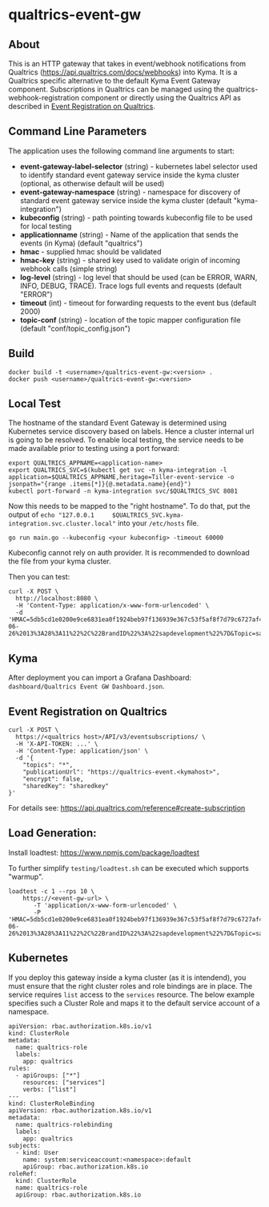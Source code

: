 # qualtrics-event-gw

## About

This is an HTTP gateway that takes in event/webhook notifications from Qualtrics (https://api.qualtrics.com/docs/webhooks) into Kyma. It is a Qualtrics specific alternative to the default Kyma Event Gateway component. Subscriptions in Qualtrics can be managed using the qualtrics-webhook-registration component or directly using the Qualtrics API as described in [Event Registration on Qualtrics](#Event-Registration-on-Qualtrics).

## Command Line Parameters

The application uses the following command line arguments to start: 
  - **event-gateway-label-selector** (string) - kubernetes label selector used to identify standard event gateway service inside the kyma cluster (optional, as otherwise default will be used)
  - **event-gateway-namespace** (string) - namespace for discovery of standard event gateway service inside the kyma cluster (default "kyma-integration")
  - **kubeconfig** (string) - path pointing towards kubeconfig file to be used for local testing
  - **applicationname** (string) - Name of the application that sends the events (in Kyma) (default "qualtrics")
  - **hmac** - supplied hmac should be validated
  - **hmac-key** (string) - shared key used to validate origin of incoming webhook calls (simple string)
  - **log-level** (string) - log level that should be used (can be ERROR, WARN, INFO, DEBUG, TRACE). Trace logs full events and requests  (default "ERROR")
  - **timeout** (int) - timeout for forwarding requests to the event bus (default 2000)
  - **topic-conf** (string) - location of the topic mapper configuration file (default "conf/topic_config.json")

## Build

```
docker build -t <username>/qualtrics-event-gw:<version> .
docker push <username>/qualtrics-event-gw:<version>
```

## Local Test

The hostname of the standard Event Gateway is determined using Kubernetes service discovery based on labels. Hence a cluster internal url is going to be resolved. To enable local testing, the service needs to be made available prior to testing using a port forward:

```
export QUALTRICS_APPNAME=<application-name>
export QUALTRICS_SVC=$(kubectl get svc -n kyma-integration -l application=$QUALTRICS_APPNAME,heritage=Tiller-event-service -o jsonpath="{range .items[*]}{@.metadata.name}{end}")
kubectl port-forward -n kyma-integration svc/$QUALTRICS_SVC 8081
```

Now this needs to be mapped to the "right hostname". To do that, put the output of `echo "127.0.0.1     $QUALTRICS_SVC.kyma-integration.svc.cluster.local"` into your `/etc/hosts` file.

```
go run main.go --kubeconfig <your kubeconfig> -timeout 60000
```

Kubeconfig cannot rely on auth provider. It is recommended to download the file from your kyma cluster.

Then you can test:

```
curl -X POST \
  http://localhost:8080 \
  -H 'Content-Type: application/x-www-form-urlencoded' \
  -d 'HMAC=5db5cd1e0200e9ce6831ea0f1924beb97f136939e367c53f5af8f7d79c6727af495cb90d6c744fe72ab45efd9f9f2ba7c15b13fdf6565af3d5a4f50ed2c0c7d4&MSG=%7B%22Status%22%3A%22Complete%22%2C%22SurveyID%22%3A%22SV_22VlHYNeldrrrkp%22%2C%22ResponseID%22%3A%22R_1l9mcVuXubb4aGm%22%2C%22CompletedDate%22%3A%222019-06-26%2013%3A28%3A11%22%2C%22BrandID%22%3A%22sapdevelopment%22%7D&Topic=sapdevelopment.surveyengine.completedResponse.SV_22VlHYNeldrrrkp&undefined='
```

## Kyma



After deployment you can import a Grafana Dashboard: `dashboard/Qualtrics Event GW Dashboard.json`.


## Event Registration on Qualtrics

```
curl -X POST \
  https://<qualtrics host>/API/v3/eventsubscriptions/ \
  -H 'X-API-TOKEN: ...' \
  -H 'Content-Type: application/json' \
  -d '{
    "topics": "*",
    "publicationUrl": "https://qualtrics-event.<kymahost>",
    "encrypt": false,
    "sharedKey": "sharedkey"
}'
```

For details see: https://api.qualtrics.com/reference#create-subscription

## Load Generation:

Install loadtest: https://www.npmjs.com/package/loadtest

To further simplify `testing/loadtest.sh` can be executed which supports "warmup".
```
loadtest -c 1 --rps 10 \
    https://<event-gw-url> \
       -T 'application/x-www-form-urlencoded' \
       -P 'HMAC=5db5cd1e0200e9ce6831ea0f1924beb97f136939e367c53f5af8f7d79c6727af495cb90d6c744fe72ab45efd9f9f2ba7c15b13fdf6565af3d5a4f50ed2c0c7d4&MSG=%7B%22Status%22%3A%22Complete%22%2C%22SurveyID%22%3A%22SV_22VlHYNeldrrrkp%22%2C%22ResponseID%22%3A%22R_1l9mcVuXubb4aGm%22%2C%22CompletedDate%22%3A%222019-06-26%2013%3A28%3A11%22%2C%22BrandID%22%3A%22sapdevelopment%22%7D&Topic=sapdevelopment.surveyengine.completedResponse.SV_22VlHYNeldrrrkp&undefined='
```

## Kubernetes

If you deploy this gateway inside a kyma cluster (as it is intendend), you must ensure that the right cluster roles and role bindings are in place. The service requires `list` access to the `services` resource. The below example specifies such a Cluster Role and maps it to the default service account of a namespace.

```
apiVersion: rbac.authorization.k8s.io/v1
kind: ClusterRole
metadata:
  name: qualtrics-role
  labels:
    app: qualtrics
rules:
  - apiGroups: ["*"]
    resources: ["services"]
    verbs: ["list"]
---
kind: ClusterRoleBinding
apiVersion: rbac.authorization.k8s.io/v1
metadata:
  name: qualtrics-rolebinding
  labels:
    app: qualtrics
subjects:
  - kind: User
    name: system:serviceaccount:<namespace>:default
    apiGroup: rbac.authorization.k8s.io
roleRef:
  kind: ClusterRole
  name: qualtrics-role
  apiGroup: rbac.authorization.k8s.io

```



